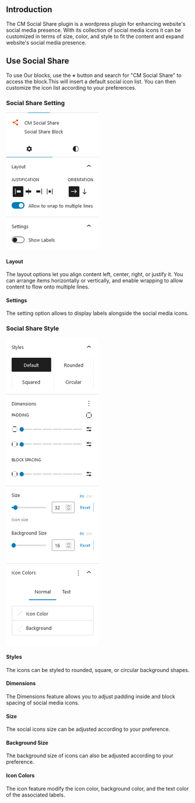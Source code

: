## Introduction
The CM Social Share plugin is a wordpress plugin for enhancing website's social media presence. With its collection of social media icons it can be customized in terms of size, color, and style to fit the content and expand website's social media presence.

## Use Social Share 
To use Our blocks, use the <b>+</b> button and search for "CM Social Share" to access the block.This will insert a default social icon list. You can then customize the icon list according to your preferences.

### Social Share Setting
![CM Social Share Setting](img/social-share/social-share-setting.png)

#### Layout
The layout options let you align content left, center, right, or justify it. You can arrange items horizontally or vertically, and enable wrapping to allow content to flow onto multiple lines.

#### Settings
The setting option allows to display labels alongside the social media icons.


### Social Share Style
![CM Social Share style](img/social-share/social-style-1.png)
![CM Social Share style](img/social-share/social-style-2.png)

#### Styles
The icons can be styled to rounded, square, or circular background shapes.

#### Dimensions
The Dimensions feature allows you to adjust padding inside and block spacing of social media icons. 

#### Size 
The social icons size can be adjusted according to your preference.

#### Background Size 
The background size of icons can also be adjusted according to your preference.

#### Icon Colors
The icon feature modify the icon color, background color, and the text color of the associated labels.




